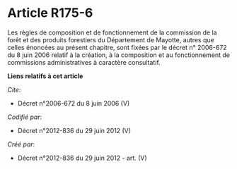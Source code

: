 # Article R175-6

Les règles de composition et de fonctionnement de la commission de la forêt et des produits forestiers du Département de
Mayotte, autres que celles énoncées au présent chapitre, sont fixées par le décret n° 2006-672 du 8 juin 2006 relatif à la
création, à la composition et au fonctionnement de commissions administratives à caractère consultatif.

**Liens relatifs à cet article**

_Cite_:

  - Décret n°2006-672 du 8 juin 2006 (V)

_Codifié par_:

  - Décret n°2012-836 du 29 juin 2012 (V)

_Créé par_:

  - Décret n°2012-836 du 29 juin 2012 - art. (V)
